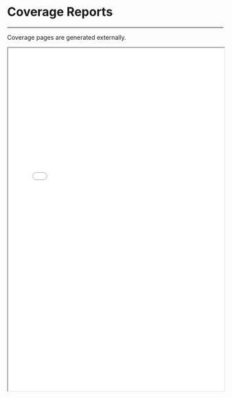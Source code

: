 # Coverage Reports

---

Coverage pages are generated externally.

   <iframe src="coverage/index.html" width="100%" height="800px"></iframe>
